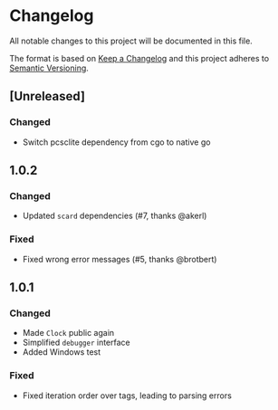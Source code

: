 # Changelog

All notable changes to this project will be documented in this file.

The format is based on [Keep a Changelog](http://keepachangelog.com/en/1.0.0/)
and this project adheres to [Semantic Versioning](http://semver.org/spec/v2.0.0.html).

## [Unreleased]

### Changed

- Switch pcsclite dependency from cgo to native go

## 1.0.2

### Changed

- Updated `scard` dependencies (#7, thanks @akerl)

### Fixed

- Fixed wrong error messages (#5, thanks @brotbert)

## 1.0.1

### Changed

- Made `Clock` public again
- Simplified `debugger` interface
- Added Windows test

### Fixed

- Fixed iteration order over tags, leading to parsing errors
